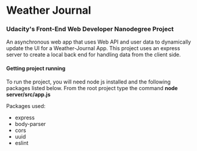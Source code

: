 # Weather Journal

### Udacity's Front-End Web Developer Nanodegree Project

An asynchronous web app that uses Web API and user data to dynamically update the UI for a Weather-Journal App.
This project uses an express server to create a local back end for handling data from the client side.

#### Getting project running

To run the project, you will need node js installed and the following packages listed below.
From the root project type the command **node server/src/app.js**

Packages used:
- express
- body-parser
- cors
- uuid
- eslint
